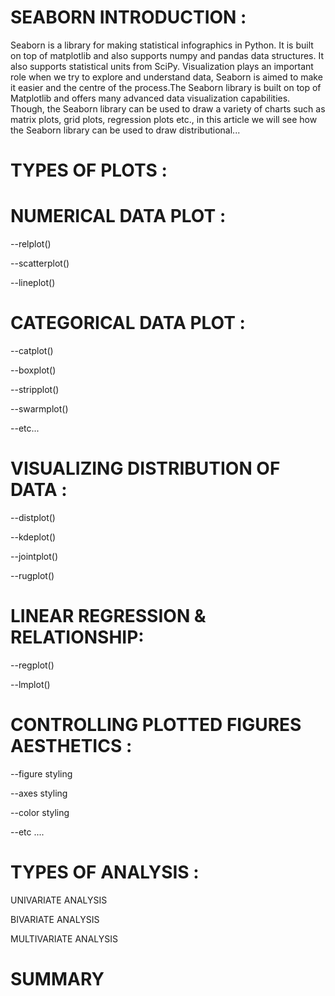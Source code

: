 # SEABORN INTRODUCTION :
 Seaborn is a library for making statistical infographics in Python. It is built on top of matplotlib and also supports numpy and pandas data structures. It also supports statistical units from SciPy. Visualization plays an important role when we try to explore and understand data, Seaborn is aimed to make it easier and the centre of the process.The Seaborn library is built on top of Matplotlib and offers many advanced data visualization capabilities. Though, the Seaborn library can be used to draw a variety of charts such as matrix plots, grid plots, regression plots etc., in this article we will see how the Seaborn library can be used to draw distributional...


# TYPES OF PLOTS :

# NUMERICAL DATA PLOT :
  
  --relplot()
  
  --scatterplot()
  
  --lineplot()
 
# CATEGORICAL DATA PLOT :
  
  --catplot()
  
  --boxplot()
  
  --stripplot()
  
  --swarmplot()
  
  --etc...
 
# VISUALIZING DISTRIBUTION OF DATA :
 
  --distplot()
 
  --kdeplot()
 
  --jointplot()
 
  --rugplot()
 
# LINEAR REGRESSION & RELATIONSHIP:
 
  --regplot()
 
  --lmplot()
 
# CONTROLLING PLOTTED FIGURES AESTHETICS :
 
 --figure styling
 
 --axes styling
 
 --color styling
 
 --etc ....  
 
 # TYPES OF ANALYSIS :
   
   UNIVARIATE ANALYSIS
   
   BIVARIATE ANALYSIS
   
   MULTIVARIATE ANALYSIS
   
  
 # SUMMARY 
   
